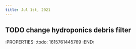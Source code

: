```yaml
---
title: Jul 1st, 2021
---
```


## TODO change hydroponics debris filter
:PROPERTIES:
:todo: 1615761445769
:END: